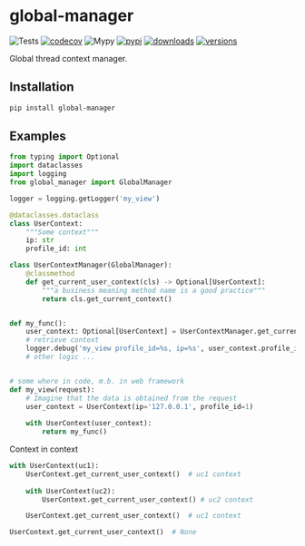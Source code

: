 # global-manager

![Tests](https://github.com/shmakovpn/global-manager/actions/workflows/python-package.yml/badge.svg)
[![codecov](https://codecov.io/github/shmakovpn/global-manager/graph/badge.svg?token=744XXMAKOZ)](https://codecov.io/github/shmakovpn/global-manager)
![Mypy](https://github.com/shmakovpn/global-manager/actions/workflows/mypy.yml/badge.svg)
[![pypi](https://img.shields.io/pypi/v/global-manager.svg)](https://pypi.python.org/pypi/global-manager)
[![downloads](https://static.pepy.tech/badge/global-manager/month)](https://pepy.tech/project/global-manager)
[![versions](https://img.shields.io/pypi/pyversions/global-manager.svg)](https://github.com/shmakovpn/global-manager)


Global thread context manager.

## Installation 

```bash
pip install global-manager
```

## Examples

```py
from typing import Optional
import dataclasses
import logging
from global_manager import GlobalManager

logger = logging.getLogger('my_view')

@dataclasses.dataclass
class UserContext:
    """Some context"""
    ip: str
    profile_id: int

class UserContextManager(GlobalManager):
    @classmethod
    def get_current_user_context(cls) -> Optional[UserContext]:
        """a business meaning method name is a good practice"""
        return cls.get_current_context()


def my_func():
    user_context: Optional[UserContext] = UserContextManager.get_current_user_context()
    # retrieve context
    logger.debug('my_view profile_id=%s, ip=%s', user_context.profile_id, user_context.ip)
    # other logic ...


# some where in code, m.b. in web framework
def my_view(request):
    # Imagine that the data is obtained from the request
    user_context = UserContext(ip='127.0.0.1', profile_id=1)
    
    with UserContext(user_context):
        return my_func()
```

Context in context

```py
with UserContext(uc1):
    UserContext.get_current_user_context()  # uc1 context
    
    with UserContext(uc2):
        UserContext.get_current_user_context() # uc2 context

    UserContext.get_current_user_context()  # uc1 context

UserContext.get_current_user_context()  # None
```
